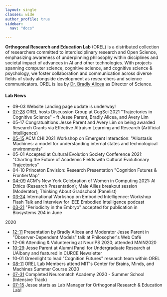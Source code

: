 ```yaml
---
layout: single
classes: wide
author_profile: true
sidebar:
  nav: "docs"

---  
```


**Orthogonal Research and Education Lab** (OREL) is a distributed collection of researchers committed to interdisciplinary research and Open Science, emphasizing awareness of underpinning philosophy within disciplines and societal impact of advances in AI and other technologies. With projects spanning computer science, cognitive science, and cognitive science & psychology, we foster collaboration and communication across diverse fields of study alongside development as researchers and science communicators. OREL is lea by [Dr. Bradly Alicea](http://bradly-alicea.weebly.com/) as Director of Science. 



#### Lab News 
- 09-03 Website Landing page update is underway!
- [07-28](https://cognitivesciencesociety.org/cogsci-affinity-discussion-groups/) OREL hosts Discussion Group at CogSci 2021 "Trajectories in Cognitive Science" - ft Jesse Parent, Bradly Alicea, and Avery Lim
 - 05-17 Congratualtions Jesse Parent and Avery Lim on being awarded Research Grants via Effective Altruism Learning and Research (Artificial Intelligence)
- [05-15](https://emergentinteraction.github.io/) ACM CHI 2021 Workshop on Emergent Interaction: "Allostasis Machines: a model for understanding internal states and technological environments"
- 05-01 Accepted at Cultural Evolution Society Conference 2021: "Charting the Future of Academic Fields with Cultural Evolutionary Trajectories"
- 04-10 Princeton Envision: Research Presentation "Cognition Futures & FrontierMap" 
- [04-09](https://twitter.com/JesParent/status/1379489919228379136) ACM's New York Celebration of Women in Computing 2021: AI Ethics (Research Presentation); Male Allies breakout session (Moderator); Thinking About Gradschool (Panelist)
- [03-24](https://www.researchgate.net/publication/350357270_Frontier_Map_and_Cognition_Futures_Embodied_Intelligence_A_Survey_of_Computational_Models_of_Cognition) International Workshop on Embodied Intelligence: Workshop Flash Talk and Interview for IEEE Embodied Intelligence podcast
- [03-21](https://www.sciencedirect.com/science/article/abs/pii/S0303264721000629) "Periodicity in the Embryo" accepted for publication in Biosystems 204 in June

2020
- [12-11](https://medium.com/orel-group/observer-dependent-models-a-talk-at-the-philosophers-web-cafe-4c503cd47778) Presentation by Bradly Alicea and Moderator Jesse Parent in "Observer-Dependent Models" talk at Philosopher's Web Café
- 12-06 Attending & Volunteering at NeurIPS 2020; attended MAIN2020
- [10-29](https://www.albany.edu/undergrad-research/assets/October%202020%20Newsletter.pdf) Jesse Parent at Alumni Panel for Undergraduate Research at UAlbany and featured in CURCE Newsletter
- 10-01 Greenlight to lead "Cognition Futures" research team within OREL
- [08-11](https://cbmm.mit.edu/summer-school/2020/attendees) OREL Lab Members attend MIT's Center for Brains, Minds, and Machines Summer Course 2020
- [07-31](https://github.com/jesparent/Proposal-Materials/tree/master/Neuromatch) Completed Neuromatch Academy 2020 - Summer School (Intensive Track)
- [07-15](https://orthogonal-research.weebly.com/) Jesse starts as Lab Manager for Orthogonal Research & Education Lab!

